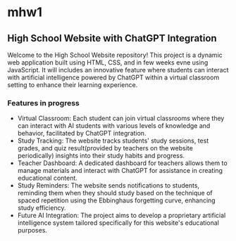 # mhw1

## High School Website with ChatGPT Integration
Welcome to the High School Website repository! This project is a dynamic web application built using HTML, CSS, and in few weeks evne using JavaScript. It will includes an innovative feature where students can interact with artificial intelligence powered by ChatGPT within a virtual classroom setting to enhance their learning experience.

### Features in progress
* Virtual Classroom: Each student can join virtual classrooms where they can interact with AI students with various levels of knowledge and behavior, facilitated by ChatGPT integration.
* Study Tracking: The website tracks students' study sessions, test grades, and quiz result(provided by teachers on the website periodically) insights into their study habits and progress.
* Teacher Dashboard: A dedicated dashboard for teachers allows them to manage materials and interact with ChatGPT for assistance in creating educational content.
* Study Reminders: The website sends notifications to students, reminding them when they should study based on the technique of spaced repetition using the Ebbinghaus forgetting curve, enhancing study efficiency.
* Future AI Integration: The project aims to develop a proprietary artificial intelligence system tailored specifically for this website's educational purposes.

